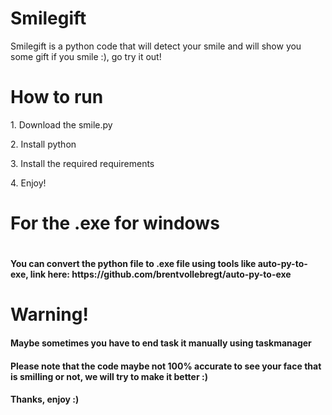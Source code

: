 # Smilegift
Smilegift is a python code that will detect your smile and will show you some gift if you smile :), go try it out!
<br>
<h1>How to run</h1>
<p>1. Download the smile.py</p>
<p>2. Install python</p>
<p>3. Install the required requirements</p>
<p>4. Enjoy!</p>
<h1>For the .exe for windows<h1>
<h4>You can convert the python file to .exe file using tools like auto-py-to-exe, link here: https://github.com/brentvollebregt/auto-py-to-exe</h4>
<h1>Warning!</h1>
<h4>Maybe sometimes you have to end task it manually using taskmanager</h4>
<h4>Please note that the code maybe not 100% accurate to see your face that is smilling or not, we will try to make it better :)</h4>
<h4>Thanks, enjoy :)</h4>
  
